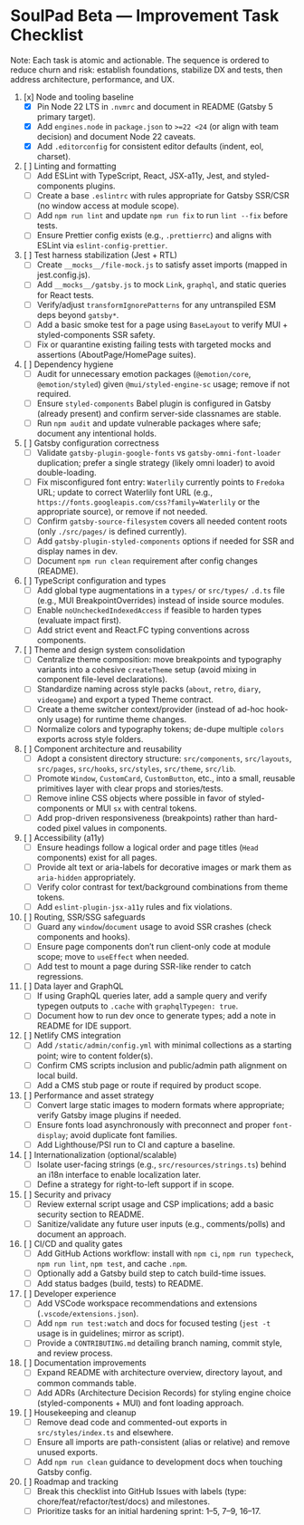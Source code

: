 # SoulPad Beta — Improvement Task Checklist

Note: Each task is atomic and actionable. The sequence is ordered to reduce churn and risk: establish foundations, stabilize DX and tests, then address architecture, performance, and UX.

1. [x] Node and tooling baseline
   - [x] Pin Node 22 LTS in `.nvmrc` and document in README (Gatsby 5 primary target).
   - [x] Add `engines.node` in `package.json` to `>=22 <24` (or align with team decision) and document Node 22 caveats.
   - [x] Add `.editorconfig` for consistent editor defaults (indent, eol, charset).

2. [ ] Linting and formatting
   - [ ] Add ESLint with TypeScript, React, JSX-a11y, Jest, and styled-components plugins.
   - [ ] Create a base `.eslintrc` with rules appropriate for Gatsby SSR/CSR (no window access at module scope).
   - [ ] Add `npm run lint` and update `npm run fix` to run `lint --fix` before tests.
   - [ ] Ensure Prettier config exists (e.g., `.prettierrc`) and aligns with ESLint via `eslint-config-prettier`.

3. [ ] Test harness stabilization (Jest + RTL)
   - [ ] Create `__mocks__/file-mock.js` to satisfy asset imports (mapped in jest.config.js).
   - [ ] Add `__mocks__/gatsby.js` to mock `Link`, `graphql`, and static queries for React tests.
   - [ ] Verify/adjust `transformIgnorePatterns` for any untranspiled ESM deps beyond `gatsby*`.
   - [ ] Add a basic smoke test for a page using `BaseLayout` to verify MUI + styled-components SSR safety.
   - [ ] Fix or quarantine existing failing tests with targeted mocks and assertions (AboutPage/HomePage suites).

4. [ ] Dependency hygiene
   - [ ] Audit for unnecessary emotion packages (`@emotion/core`, `@emotion/styled`) given `@mui/styled-engine-sc` usage; remove if not required.
   - [ ] Ensure `styled-components` Babel plugin is configured in Gatsby (already present) and confirm server-side classnames are stable.
   - [ ] Run `npm audit` and update vulnerable packages where safe; document any intentional holds.

5. [ ] Gatsby configuration correctness
   - [ ] Validate `gatsby-plugin-google-fonts` vs `gatsby-omni-font-loader` duplication; prefer a single strategy (likely omni loader) to avoid double-loading.
   - [ ] Fix misconfigured font entry: `Waterlily` currently points to `Fredoka` URL; update to correct Waterlily font URL (e.g., `https://fonts.googleapis.com/css?family=Waterlily` or the appropriate source), or remove if not needed.
   - [ ] Confirm `gatsby-source-filesystem` covers all needed content roots (only `./src/pages/` is defined currently).
   - [ ] Add `gatsby-plugin-styled-components` options if needed for SSR and display names in dev.
   - [ ] Document `npm run clean` requirement after config changes (README).

6. [ ] TypeScript configuration and types
   - [ ] Add global type augmentations in a `types/` or `src/types/` `.d.ts` file (e.g., MUI BreakpointOverrides) instead of inside source modules.
   - [ ] Enable `noUncheckedIndexedAccess` if feasible to harden types (evaluate impact first).
   - [ ] Add strict event and React.FC typing conventions across components.

7. [ ] Theme and design system consolidation
   - [ ] Centralize theme composition: move breakpoints and typography variants into a cohesive `createTheme` setup (avoid mixing in component file-level declarations).
   - [ ] Standardize naming across style packs (`about`, `retro`, `diary`, `videogame`) and export a typed Theme contract.
   - [ ] Create a theme switcher context/provider (instead of ad-hoc hook-only usage) for runtime theme changes.
   - [ ] Normalize colors and typography tokens; de-dupe multiple `colors` exports across style folders.

8. [ ] Component architecture and reusability
   - [ ] Adopt a consistent directory structure: `src/components`, `src/layouts`, `src/pages`, `src/hooks`, `src/styles`, `src/theme`, `src/lib`.
   - [ ] Promote `Window`, `CustomCard`, `CustomButton`, etc., into a small, reusable primitives layer with clear props and stories/tests.
   - [ ] Remove inline CSS objects where possible in favor of styled-components or MUI `sx` with central tokens.
   - [ ] Add prop-driven responsiveness (breakpoints) rather than hard-coded pixel values in components.

9. [ ] Accessibility (a11y)
   - [ ] Ensure headings follow a logical order and page titles (`Head` components) exist for all pages.
   - [ ] Provide alt text or aria-labels for decorative images or mark them as `aria-hidden` appropriately.
   - [ ] Verify color contrast for text/background combinations from theme tokens.
   - [ ] Add `eslint-plugin-jsx-a11y` rules and fix violations.

10. [ ] Routing, SSR/SSG safeguards
    - [ ] Guard any `window`/`document` usage to avoid SSR crashes (check components and hooks).
    - [ ] Ensure page components don’t run client-only code at module scope; move to `useEffect` when needed.
    - [ ] Add test to mount a page during SSR-like render to catch regressions.

11. [ ] Data layer and GraphQL
    - [ ] If using GraphQL queries later, add a sample query and verify typegen outputs to `.cache` with `graphqlTypegen: true`.
    - [ ] Document how to run dev once to generate types; add a note in README for IDE support.

12. [ ] Netlify CMS integration
    - [ ] Add `/static/admin/config.yml` with minimal collections as a starting point; wire to content folder(s).
    - [ ] Confirm CMS scripts inclusion and public/admin path alignment on local build.
    - [ ] Add a CMS stub page or route if required by product scope.

13. [ ] Performance and asset strategy
    - [ ] Convert large static images to modern formats where appropriate; verify Gatsby image plugins if needed.
    - [ ] Ensure fonts load asynchronously with preconnect and proper `font-display`; avoid duplicate font families.
    - [ ] Add Lighthouse/PSI run to CI and capture a baseline.

14. [ ] Internationalization (optional/scalable)
    - [ ] Isolate user-facing strings (e.g., `src/resources/strings.ts`) behind an i18n interface to enable localization later.
    - [ ] Define a strategy for right-to-left support if in scope.

15. [ ] Security and privacy
    - [ ] Review external script usage and CSP implications; add a basic security section to README.
    - [ ] Sanitize/validate any future user inputs (e.g., comments/polls) and document an approach.

16. [ ] CI/CD and quality gates
    - [ ] Add GitHub Actions workflow: install with `npm ci`, `npm run typecheck`, `npm run lint`, `npm test`, and cache `.npm`.
    - [ ] Optionally add a Gatsby build step to catch build-time issues.
    - [ ] Add status badges (build, tests) to README.

17. [ ] Developer experience
    - [ ] Add VSCode workspace recommendations and extensions (`.vscode/extensions.json`).
    - [ ] Add `npm run test:watch` and docs for focused testing (`jest -t` usage is in guidelines; mirror as script).
    - [ ] Provide a `CONTRIBUTING.md` detailing branch naming, commit style, and review process.

18. [ ] Documentation improvements
    - [ ] Expand README with architecture overview, directory layout, and common commands table.
    - [ ] Add ADRs (Architecture Decision Records) for styling engine choice (styled-components + MUI) and font loading approach.

19. [ ] Housekeeping and cleanup
    - [ ] Remove dead code and commented-out exports in `src/styles/index.ts` and elsewhere.
    - [ ] Ensure all imports are path-consistent (alias or relative) and remove unused exports.
    - [ ] Add `npm run clean` guidance to development docs when touching Gatsby config.

20. [ ] Roadmap and tracking
    - [ ] Break this checklist into GitHub Issues with labels (type: chore/feat/refactor/test/docs) and milestones.
    - [ ] Prioritize tasks for an initial hardening sprint: 1–5, 7–9, 16–17.

